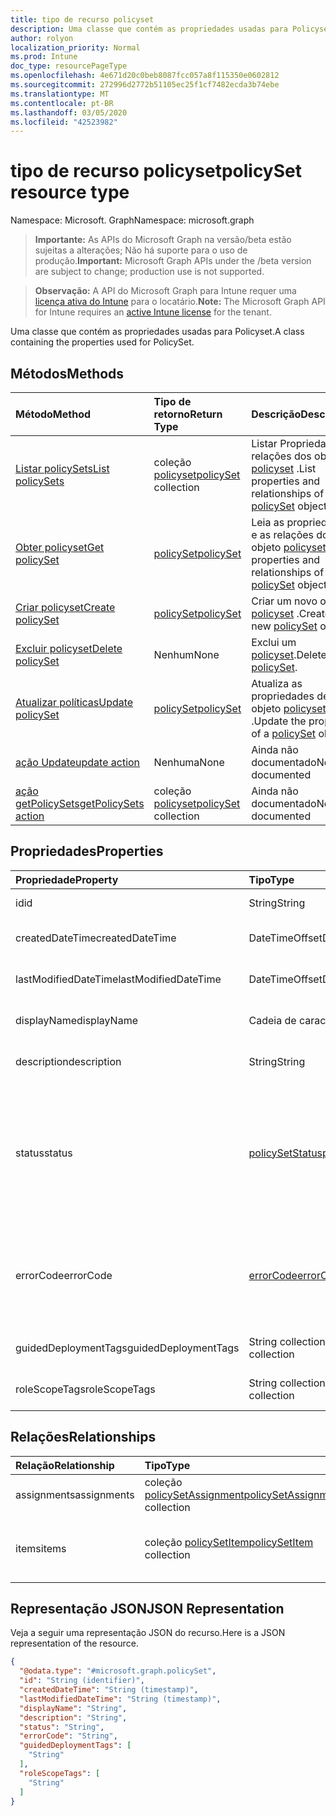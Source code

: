 ```yaml
---
title: tipo de recurso policyset
description: Uma classe que contém as propriedades usadas para Policyset.
author: rolyon
localization_priority: Normal
ms.prod: Intune
doc_type: resourcePageType
ms.openlocfilehash: 4e671d20c0beb8087fcc057a8f115350e0602812
ms.sourcegitcommit: 272996d2772b51105ec25f1cf7482ecda3b74ebe
ms.translationtype: MT
ms.contentlocale: pt-BR
ms.lasthandoff: 03/05/2020
ms.locfileid: "42523982"
---
```

# <a name="policyset-resource-type"></a><span data-ttu-id="fbd5d-103">tipo de recurso policyset</span><span class="sxs-lookup"><span data-stu-id="fbd5d-103">policySet resource type</span></span>

<span data-ttu-id="fbd5d-104">Namespace: Microsoft. Graph</span><span class="sxs-lookup"><span data-stu-id="fbd5d-104">Namespace: microsoft.graph</span></span>

> <span data-ttu-id="fbd5d-105">**Importante:** As APIs do Microsoft Graph na versão/beta estão sujeitas a alterações; Não há suporte para o uso de produção.</span><span class="sxs-lookup"><span data-stu-id="fbd5d-105">**Important:** Microsoft Graph APIs under the /beta version are subject to change; production use is not supported.</span></span>

> <span data-ttu-id="fbd5d-106">**Observação:** A API do Microsoft Graph para Intune requer uma [licença ativa do Intune](https://go.microsoft.com/fwlink/?linkid=839381) para o locatário.</span><span class="sxs-lookup"><span data-stu-id="fbd5d-106">**Note:** The Microsoft Graph API for Intune requires an [active Intune license](https://go.microsoft.com/fwlink/?linkid=839381) for the tenant.</span></span>

<span data-ttu-id="fbd5d-107">Uma classe que contém as propriedades usadas para Policyset.</span><span class="sxs-lookup"><span data-stu-id="fbd5d-107">A class containing the properties used for PolicySet.</span></span>

## <a name="methods"></a><span data-ttu-id="fbd5d-108">Métodos</span><span class="sxs-lookup"><span data-stu-id="fbd5d-108">Methods</span></span>
|<span data-ttu-id="fbd5d-109">Método</span><span class="sxs-lookup"><span data-stu-id="fbd5d-109">Method</span></span>|<span data-ttu-id="fbd5d-110">Tipo de retorno</span><span class="sxs-lookup"><span data-stu-id="fbd5d-110">Return Type</span></span>|<span data-ttu-id="fbd5d-111">Descrição</span><span class="sxs-lookup"><span data-stu-id="fbd5d-111">Description</span></span>|
|:---|:---|:---|
|[<span data-ttu-id="fbd5d-112">Listar policySets</span><span class="sxs-lookup"><span data-stu-id="fbd5d-112">List policySets</span></span>](../api/intune-policyset-policyset-list.md)|<span data-ttu-id="fbd5d-113">coleção [policyset](../resources/intune-policyset-policyset.md)</span><span class="sxs-lookup"><span data-stu-id="fbd5d-113">[policySet](../resources/intune-policyset-policyset.md) collection</span></span>|<span data-ttu-id="fbd5d-114">Listar Propriedades e relações dos objetos [policyset](../resources/intune-policyset-policyset.md) .</span><span class="sxs-lookup"><span data-stu-id="fbd5d-114">List properties and relationships of the [policySet](../resources/intune-policyset-policyset.md) objects.</span></span>|
|[<span data-ttu-id="fbd5d-115">Obter policyset</span><span class="sxs-lookup"><span data-stu-id="fbd5d-115">Get policySet</span></span>](../api/intune-policyset-policyset-get.md)|[<span data-ttu-id="fbd5d-116">policySet</span><span class="sxs-lookup"><span data-stu-id="fbd5d-116">policySet</span></span>](../resources/intune-policyset-policyset.md)|<span data-ttu-id="fbd5d-117">Leia as propriedades e as relações do objeto [policyset](../resources/intune-policyset-policyset.md) .</span><span class="sxs-lookup"><span data-stu-id="fbd5d-117">Read properties and relationships of the [policySet](../resources/intune-policyset-policyset.md) object.</span></span>|
|[<span data-ttu-id="fbd5d-118">Criar policyset</span><span class="sxs-lookup"><span data-stu-id="fbd5d-118">Create policySet</span></span>](../api/intune-policyset-policyset-create.md)|[<span data-ttu-id="fbd5d-119">policySet</span><span class="sxs-lookup"><span data-stu-id="fbd5d-119">policySet</span></span>](../resources/intune-policyset-policyset.md)|<span data-ttu-id="fbd5d-120">Criar um novo objeto [policyset](../resources/intune-policyset-policyset.md) .</span><span class="sxs-lookup"><span data-stu-id="fbd5d-120">Create a new [policySet](../resources/intune-policyset-policyset.md) object.</span></span>|
|[<span data-ttu-id="fbd5d-121">Excluir policyset</span><span class="sxs-lookup"><span data-stu-id="fbd5d-121">Delete policySet</span></span>](../api/intune-policyset-policyset-delete.md)|<span data-ttu-id="fbd5d-122">Nenhum</span><span class="sxs-lookup"><span data-stu-id="fbd5d-122">None</span></span>|<span data-ttu-id="fbd5d-123">Exclui um [policyset](../resources/intune-policyset-policyset.md).</span><span class="sxs-lookup"><span data-stu-id="fbd5d-123">Deletes a [policySet](../resources/intune-policyset-policyset.md).</span></span>|
|[<span data-ttu-id="fbd5d-124">Atualizar políticas</span><span class="sxs-lookup"><span data-stu-id="fbd5d-124">Update policySet</span></span>](../api/intune-policyset-policyset-update.md)|[<span data-ttu-id="fbd5d-125">policySet</span><span class="sxs-lookup"><span data-stu-id="fbd5d-125">policySet</span></span>](../resources/intune-policyset-policyset.md)|<span data-ttu-id="fbd5d-126">Atualiza as propriedades de um objeto [policyset](../resources/intune-policyset-policyset.md) .</span><span class="sxs-lookup"><span data-stu-id="fbd5d-126">Update the properties of a [policySet](../resources/intune-policyset-policyset.md) object.</span></span>|
|[<span data-ttu-id="fbd5d-127">ação Update</span><span class="sxs-lookup"><span data-stu-id="fbd5d-127">update action</span></span>](../api/intune-policyset-policyset-update.md)|<span data-ttu-id="fbd5d-128">Nenhuma</span><span class="sxs-lookup"><span data-stu-id="fbd5d-128">None</span></span>|<span data-ttu-id="fbd5d-129">Ainda não documentado</span><span class="sxs-lookup"><span data-stu-id="fbd5d-129">Not yet documented</span></span>|
|[<span data-ttu-id="fbd5d-130">ação getPolicySets</span><span class="sxs-lookup"><span data-stu-id="fbd5d-130">getPolicySets action</span></span>](../api/intune-policyset-policyset-getpolicysets.md)|<span data-ttu-id="fbd5d-131">coleção [policyset](../resources/intune-policyset-policyset.md)</span><span class="sxs-lookup"><span data-stu-id="fbd5d-131">[policySet](../resources/intune-policyset-policyset.md) collection</span></span>|<span data-ttu-id="fbd5d-132">Ainda não documentado</span><span class="sxs-lookup"><span data-stu-id="fbd5d-132">Not yet documented</span></span>|

## <a name="properties"></a><span data-ttu-id="fbd5d-133">Propriedades</span><span class="sxs-lookup"><span data-stu-id="fbd5d-133">Properties</span></span>
|<span data-ttu-id="fbd5d-134">Propriedade</span><span class="sxs-lookup"><span data-stu-id="fbd5d-134">Property</span></span>|<span data-ttu-id="fbd5d-135">Tipo</span><span class="sxs-lookup"><span data-stu-id="fbd5d-135">Type</span></span>|<span data-ttu-id="fbd5d-136">Descrição</span><span class="sxs-lookup"><span data-stu-id="fbd5d-136">Description</span></span>|
|:---|:---|:---|
|<span data-ttu-id="fbd5d-137">id</span><span class="sxs-lookup"><span data-stu-id="fbd5d-137">id</span></span>|<span data-ttu-id="fbd5d-138">String</span><span class="sxs-lookup"><span data-stu-id="fbd5d-138">String</span></span>|<span data-ttu-id="fbd5d-139">Chave do Policyset.</span><span class="sxs-lookup"><span data-stu-id="fbd5d-139">Key of the PolicySet.</span></span>|
|<span data-ttu-id="fbd5d-140">createdDateTime</span><span class="sxs-lookup"><span data-stu-id="fbd5d-140">createdDateTime</span></span>|<span data-ttu-id="fbd5d-141">DateTimeOffset</span><span class="sxs-lookup"><span data-stu-id="fbd5d-141">DateTimeOffset</span></span>|<span data-ttu-id="fbd5d-142">Hora de criação do Policyset.</span><span class="sxs-lookup"><span data-stu-id="fbd5d-142">Creation time of the PolicySet.</span></span>|
|<span data-ttu-id="fbd5d-143">lastModifiedDateTime</span><span class="sxs-lookup"><span data-stu-id="fbd5d-143">lastModifiedDateTime</span></span>|<span data-ttu-id="fbd5d-144">DateTimeOffset</span><span class="sxs-lookup"><span data-stu-id="fbd5d-144">DateTimeOffset</span></span>|<span data-ttu-id="fbd5d-145">Hora da última modificação do Policyset.</span><span class="sxs-lookup"><span data-stu-id="fbd5d-145">Last modified time of the PolicySet.</span></span>|
|<span data-ttu-id="fbd5d-146">displayName</span><span class="sxs-lookup"><span data-stu-id="fbd5d-146">displayName</span></span>|<span data-ttu-id="fbd5d-147">Cadeia de caracteres</span><span class="sxs-lookup"><span data-stu-id="fbd5d-147">String</span></span>|<span data-ttu-id="fbd5d-148">DisplayName do Policyset.</span><span class="sxs-lookup"><span data-stu-id="fbd5d-148">DisplayName of the PolicySet.</span></span>|
|<span data-ttu-id="fbd5d-149">description</span><span class="sxs-lookup"><span data-stu-id="fbd5d-149">description</span></span>|<span data-ttu-id="fbd5d-150">String</span><span class="sxs-lookup"><span data-stu-id="fbd5d-150">String</span></span>|<span data-ttu-id="fbd5d-151">Descrição do Policyset.</span><span class="sxs-lookup"><span data-stu-id="fbd5d-151">Description of the PolicySet.</span></span>|
|<span data-ttu-id="fbd5d-152">status</span><span class="sxs-lookup"><span data-stu-id="fbd5d-152">status</span></span>|[<span data-ttu-id="fbd5d-153">policySetStatus</span><span class="sxs-lookup"><span data-stu-id="fbd5d-153">policySetStatus</span></span>](../resources/intune-policyset-policysetstatus.md)|<span data-ttu-id="fbd5d-154">Status de validação/atribuição do Policyset.</span><span class="sxs-lookup"><span data-stu-id="fbd5d-154">Validation/assignment status of the PolicySet.</span></span> <span data-ttu-id="fbd5d-155">Os valores possíveis são: `unknown`, `validating`, `partialSuccess`, `success`, `error`, `notAssigned`.</span><span class="sxs-lookup"><span data-stu-id="fbd5d-155">Possible values are: `unknown`, `validating`, `partialSuccess`, `success`, `error`, `notAssigned`.</span></span>|
|<span data-ttu-id="fbd5d-156">errorCode</span><span class="sxs-lookup"><span data-stu-id="fbd5d-156">errorCode</span></span>|[<span data-ttu-id="fbd5d-157">errorCode</span><span class="sxs-lookup"><span data-stu-id="fbd5d-157">errorCode</span></span>](../resources/intune-policyset-errorcode.md)|<span data-ttu-id="fbd5d-158">Código de erro, caso algum tenha ocorrido.</span><span class="sxs-lookup"><span data-stu-id="fbd5d-158">Error code if any occured.</span></span> <span data-ttu-id="fbd5d-159">Os valores possíveis são: `noError`, `unauthorized`, `notFound`, `deleted`.</span><span class="sxs-lookup"><span data-stu-id="fbd5d-159">Possible values are: `noError`, `unauthorized`, `notFound`, `deleted`.</span></span>|
|<span data-ttu-id="fbd5d-160">guidedDeploymentTags</span><span class="sxs-lookup"><span data-stu-id="fbd5d-160">guidedDeploymentTags</span></span>|<span data-ttu-id="fbd5d-161">String collection</span><span class="sxs-lookup"><span data-stu-id="fbd5d-161">String collection</span></span>|<span data-ttu-id="fbd5d-162">Marcas da implantação dirigida</span><span class="sxs-lookup"><span data-stu-id="fbd5d-162">Tags of the guided deployment</span></span>|
|<span data-ttu-id="fbd5d-163">roleScopeTags</span><span class="sxs-lookup"><span data-stu-id="fbd5d-163">roleScopeTags</span></span>|<span data-ttu-id="fbd5d-164">String collection</span><span class="sxs-lookup"><span data-stu-id="fbd5d-164">String collection</span></span>|<span data-ttu-id="fbd5d-165">RoleScopeTags do Policyset</span><span class="sxs-lookup"><span data-stu-id="fbd5d-165">RoleScopeTags of the PolicySet</span></span>|

## <a name="relationships"></a><span data-ttu-id="fbd5d-166">Relações</span><span class="sxs-lookup"><span data-stu-id="fbd5d-166">Relationships</span></span>
|<span data-ttu-id="fbd5d-167">Relação</span><span class="sxs-lookup"><span data-stu-id="fbd5d-167">Relationship</span></span>|<span data-ttu-id="fbd5d-168">Tipo</span><span class="sxs-lookup"><span data-stu-id="fbd5d-168">Type</span></span>|<span data-ttu-id="fbd5d-169">Descrição</span><span class="sxs-lookup"><span data-stu-id="fbd5d-169">Description</span></span>|
|:---|:---|:---|
|<span data-ttu-id="fbd5d-170">assignments</span><span class="sxs-lookup"><span data-stu-id="fbd5d-170">assignments</span></span>|<span data-ttu-id="fbd5d-171">coleção [policySetAssignment](../resources/intune-policyset-policysetassignment.md)</span><span class="sxs-lookup"><span data-stu-id="fbd5d-171">[policySetAssignment](../resources/intune-policyset-policysetassignment.md) collection</span></span>|<span data-ttu-id="fbd5d-172">Atribuições de Policyset.</span><span class="sxs-lookup"><span data-stu-id="fbd5d-172">Assignments of the PolicySet.</span></span>|
|<span data-ttu-id="fbd5d-173">items</span><span class="sxs-lookup"><span data-stu-id="fbd5d-173">items</span></span>|<span data-ttu-id="fbd5d-174">coleção [policySetItem](../resources/intune-policyset-policysetitem.md)</span><span class="sxs-lookup"><span data-stu-id="fbd5d-174">[policySetItem](../resources/intune-policyset-policysetitem.md) collection</span></span>|<span data-ttu-id="fbd5d-175">Itens do Policyset com contagem máxima de 100.</span><span class="sxs-lookup"><span data-stu-id="fbd5d-175">Items of the PolicySet with maximum count 100.</span></span>|

## <a name="json-representation"></a><span data-ttu-id="fbd5d-176">Representação JSON</span><span class="sxs-lookup"><span data-stu-id="fbd5d-176">JSON Representation</span></span>
<span data-ttu-id="fbd5d-177">Veja a seguir uma representação JSON do recurso.</span><span class="sxs-lookup"><span data-stu-id="fbd5d-177">Here is a JSON representation of the resource.</span></span>
<!-- {
  "blockType": "resource",
  "keyProperty": "id",
  "@odata.type": "microsoft.graph.policySet"
}
-->
``` json
{
  "@odata.type": "#microsoft.graph.policySet",
  "id": "String (identifier)",
  "createdDateTime": "String (timestamp)",
  "lastModifiedDateTime": "String (timestamp)",
  "displayName": "String",
  "description": "String",
  "status": "String",
  "errorCode": "String",
  "guidedDeploymentTags": [
    "String"
  ],
  "roleScopeTags": [
    "String"
  ]
}
```



